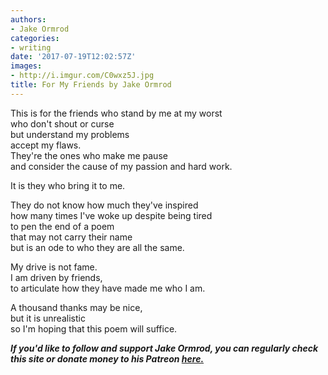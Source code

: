 ```yaml
---
authors:
- Jake Ormrod
categories:
- writing
date: '2017-07-19T12:02:57Z'
images:
- http://i.imgur.com/C0wxz5J.jpg
title: For My Friends by Jake Ormrod
---
```

This is for the friends who stand by me at my worst  
who don't shout or curse  
but understand my problems  
accept my flaws.  
They're the ones who make me pause  
and consider the cause of my passion and hard work.  

It is they who bring it to me.  

They do not know how much they've inspired  
how many times I've woke up despite being tired<br> 
to pen the end of a poem  
that may not carry their name  
but is an ode to who they are all the same.  

My drive is not fame.  
I am driven by friends,  
to articulate how they have made me who I am.  

A thousand thanks may be nice,  
but it is unrealistic  
so I'm hoping that this poem will suffice.  

_**If you'd like to follow and support Jake Ormrod, you can regularly check this site or donate money to his Patreon [here.](https://www.patreon.com/JakeOrmrod "")**_